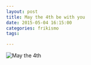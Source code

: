 ```yaml
---
layout: post
title: May the 4th be with you
date: 2015-05-04 16:15:00
categories: frikismo
tags:

---
```


![May the 4th]()